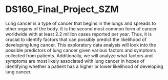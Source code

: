 # DS160_Final_Project_SZM
Lung cancer is a type of cancer that begins in the lungs and spreads to other organs of the body. It is the second most common form of cancer worldwide with at least 2.2 million cases reported per year. Thus, it is crucial to identify factors that can possibly predict the likelihood of developing lung cancer. This exploratory data analysis will look into the possible predictors of lung cancer given various factors and symptoms collected from patients. Additionally, we will analyze what factors and symptoms are most likely associated with lung cancer in hopes of identifying whether a patient has a higher or lower likelihood of developing lung cancer. 
